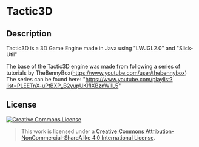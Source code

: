 # Tactic3D

## Description
Tactic3D is a 3D Game Engine made in Java using "LWJGL2.0" and "Slick-Util"

The base of the Tactic3D engine was made from following a series of tutorials by TheBennyBox(https://www.youtube.com/user/thebennybox)
The series can be found here: "https://www.youtube.com/playlist?list=PLEETnX-uPtBXP_B2yupUKlflXBznWIlL5"

## License
[![Creative Commons License](https://i.creativecommons.org/l/by-nc-sa/4.0/88x31.png)](http://creativecommons.org/licenses/by-nc-sa/4.0/)  
>This work is licensed under a [Creative Commons Attribution-NonCommercial-ShareAlike 4.0 International License](http://creativecommons.org/licenses/by-nc-sa/4.0/).